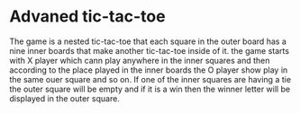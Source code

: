 # Advaned tic-tac-toe

The game is a nested tic-tac-toe that each square in the outer board has a nine inner boards that make another tic-tac-toe inside of it.
the game starts with X player which cann play anywhere in the inner squares and then according to the place played in the inner boards the O player show play in the same ouer square and so on.
If one of the inner squares are having a tie the outer square will be empty and if it is a win then the winner letter will be displayed in the outer square. 

